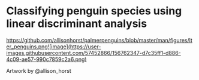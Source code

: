 # Classifying penguin species using linear discriminant analysis

https://github.com/allisonhorst/palmerpenguins/blob/master/man/figures/lter_penguins.png![image](https://user-images.githubusercontent.com/57452866/156762347-d7c35ff1-d886-4c09-ae57-990c7859c2a6.png)

Artwork by @allison_horst
